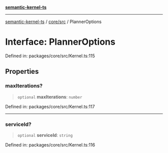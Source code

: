 [**semantic-kernel-ts**](../../../README.md)

***

[semantic-kernel-ts](../../../modules.md) / [core/src](../README.md) / PlannerOptions

# Interface: PlannerOptions

Defined in: packages/core/src/Kernel.ts:115

## Properties

### maxIterations?

> `optional` **maxIterations**: `number`

Defined in: packages/core/src/Kernel.ts:117

***

### serviceId?

> `optional` **serviceId**: `string`

Defined in: packages/core/src/Kernel.ts:116
